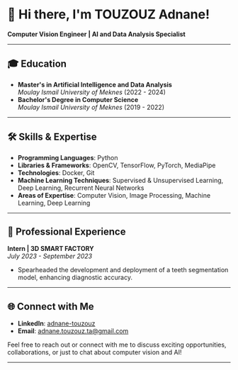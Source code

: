 # 👋 **Hi there, I'm TOUZOUZ Adnane!**  
**Computer Vision Engineer | AI and Data Analysis Specialist**

---

## 🎓 **Education**  
- **Master's in Artificial Intelligence and Data Analysis**  
  *Moulay Ismail University of Meknes* (2022 - 2024)  
- **Bachelor's Degree in Computer Science**  
  *Moulay Ismail University of Meknes* (2019 - 2022)

---

## 🛠 **Skills & Expertise**  
- **Programming Languages**: Python  
- **Libraries & Frameworks**: OpenCV, TensorFlow, PyTorch, MediaPipe  
- **Technologies**: Docker, Git  
- **Machine Learning Techniques**: Supervised & Unsupervised Learning, Deep Learning, Recurrent Neural Networks  
- **Areas of Expertise**: Computer Vision, Image Processing, Machine Learning, Deep Learning  

---

## 💼 **Professional Experience**  
**Intern | 3D SMART FACTORY**  
*July 2023 - September 2023*  
- Spearheaded the development and deployment of a teeth segmentation model, enhancing diagnostic accuracy.

---

## 🌐 **Connect with Me**  
- **LinkedIn**: [adnane-touzouz](https://www.linkedin.com/in/adnane-touzouz/)  
- **Email**: [adnane.touzouz.ta@gmail.com](mailto:adnane.touzouz.ta@gmail.com)  

Feel free to reach out or connect with me to discuss exciting opportunities, collaborations, or just to chat about computer vision and AI!

---
